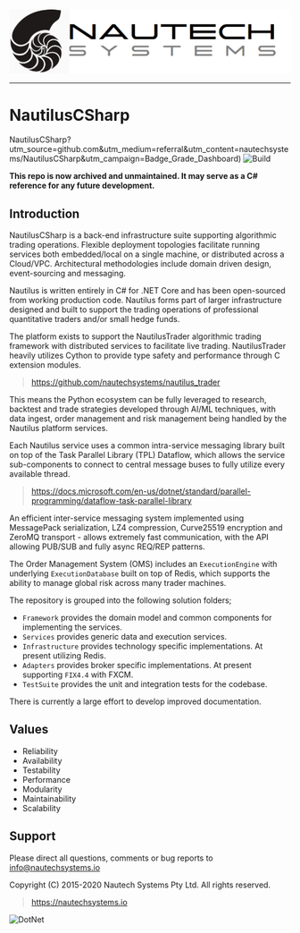 ![Nautech Systems](https://github.com/nautechsystems/nautilus_trader/blob/master/docs/artwork/nautech-systems-logo.png?raw=true "logo")

----------

# NautilusCSharp

NautilusCSharp?utm_source=github.com&utm_medium=referral&utm_content=nautechsystems/NautilusCSharp&utm_campaign=Badge_Grade_Dashboard)
![Build](https://img.shields.io/github/workflow/status/nautechsystems/NautilusCSharp/build)

**This repo is now archived and unmaintained. It may serve as a C# reference for any future development.**

## Introduction

NautilusCSharp is a back-end infrastructure suite supporting algorithmic trading operations. 
Flexible deployment topologies facilitate running services both embedded/local on a single machine, 
or distributed across a Cloud/VPC. Architectural methodologies include domain driven design, 
event-sourcing and messaging.

Nautilus is written entirely in C# for .NET Core and has been open-sourced from working production code.
Nautilus forms part of larger infrastructure designed and built to support the trading operations of 
professional quantitative traders and/or small hedge funds.

The platform exists to support the NautilusTrader algorithmic trading framework with distributed services 
to facilitate live trading. NautilusTrader heavily utilizes Cython to provide type safety and performance 
through C extension modules.

> https://github.com/nautechsystems/nautilus_trader

This means the Python ecosystem can be fully leveraged to research, backtest and trade strategies developed 
through AI/ML techniques, with data ingest, order management and risk management
being handled by the Nautilus platform services.

Each Nautilus service uses a common intra-service messaging library built on top of the Task Parallel Library 
(TPL) Dataflow, which allows the service sub-components to connect to central message buses to fully utilize 
every available thread.

> https://docs.microsoft.com/en-us/dotnet/standard/parallel-programming/dataflow-task-parallel-library

An efficient inter-service messaging system implemented using MessagePack serialization,
LZ4 compression, Curve25519 encryption and ZeroMQ transport - allows extremely fast communication, with the 
API allowing PUB/SUB and fully async REQ/REP patterns.

The Order Management System (OMS) includes an `ExecutionEngine` with underlying `ExecutionDatabase`
built on top of Redis, which supports the ability to manage global risk across many trader machines.

The repository is grouped into the following solution folders;
  - `Framework` provides the domain model and common components for implementing the services.
  - `Services` provides generic data and execution services.
  - `Infrastructure` provides technology specific implementations. At present utilizing Redis.
  - `Adapters` provides broker specific implementations. At present supporting `FIX4.4` with FXCM.
  - `TestSuite` provides the unit and integration tests for the codebase.

There is currently a large effort to develop improved documentation.

## Values

  - Reliability
  - Availability
  - Testability
  - Performance
  - Modularity
  - Maintainability
  - Scalability

## Support
Please direct all questions, comments or bug reports to info@nautechsystems.io

Copyright (C) 2015-2020 Nautech Systems Pty Ltd. All rights reserved.

> https://nautechsystems.io

![DotNet](https://d585tldpucybw.cloudfront.net/sfimages/default-source/default-album/net-core-3_480.png?sfvrsn=42bb708c_0?raw=true "dotnet")
